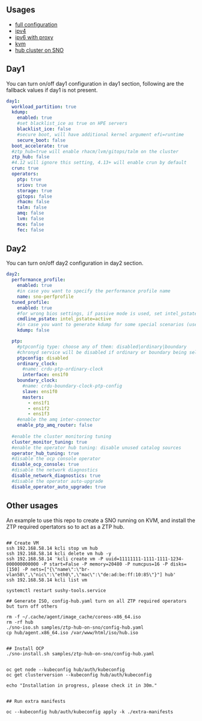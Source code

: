 ## Usages

- [full configuration](config-full.yaml)
- [ipv4](config-sno130.yaml)
- [ipv6 with proxy](config-ipv6-proxy.yaml)
- [kvm](config-testkvm.yaml)
- [hub cluster on SNO](config-hub.yaml)

## Day1

You can turn on/off day1 configuration in day1 section, following are the fallback values if day1 is not present.

```yaml
day1:
  workload_partition: true
  kdump: 
    enabled: true
    #set blacklist_ice as true on HPE servers
    blacklist_ice: false
    #secure boot, will have additional kernel argument efi=runtime
    secure_boot: false
  boot_accelerate: true
  #ztp_hub=true will enable rhacm/lvm/gitops/talm on the cluster
  ztp_hub: false
  #4.12 will ignore this setting, 4.13+ will enable crun by default
  crun: true
  operators:
    ptp: true
    sriov: true
    storage: true
    gitops: false
    rhacm: false
    talm: false
    amq: false
    lvm: false
    mce: false
    fec: false
```

## Day2

You can turn on/off day2 configuration in day2 section.

```yaml
day2:
  performance_profile:
    enabled: true
    #in case you want to specify the performance profile name
    name: sno-perfprofile
  tuned_profile: 
    enabled: true
    #for wrong bios settings, if passive mode is used, set intel_pstate=active
    cmdline_pstate: intel_pstate=active
    #in case you want to generate kdump for some special scenarios (used in lab)
    kdump: false

  ptp:
    #ptpconfig type: choose any of them: disabled|ordinary|boundary
    #chronyd service will be disabled if ordinary or boundary being selected
    ptpconfig: disabled
    ordinary_clock:
      #name: crdu-ptp-ordinary-clock
      interface: ens1f0
    boundary_clock:
      #name: crdu-boundary-clock-ptp-config
      slave: ens1f0
      masters:
        - ens1f1
        - ens1f2
        - ens1f3
    #enable the amq inter-connector
    enable_ptp_amq_router: false
    
  #enable the cluster monitoring tuning
  cluster_monitor_tuning: true
  #enable the operator hub tuning: disable unused catalog sources
  operator_hub_tuning: true
  #disable the ocp console operator
  disable_ocp_console: true
  #disable the network diagnostics
  disable_network_diagnostics: true
  #disable the operator auto-upgrade
  disable_operator_auto_upgrade: true
```

## Other usages

An example to use this repo to create a SNO running on KVM, and install the ZTP required opertators so to act as a ZTP hub. 

```shell

## Create VM
ssh 192.168.58.14 kcli stop vm hub
ssh 192.168.58.14 kcli delete vm hub -y
ssh 192.168.58.14 'kcli create vm -P uuid=11111111-1111-1111-1234-000000000000 -P start=False -P memory=20480 -P numcpus=16 -P disks=[150] -P nets=["{\"name\":\"br-vlan58\",\"nic\":\"eth0\",\"mac\":\"de:ad:be:ff:10:85\"}"] hub'
ssh 192.168.58.14 kcli list vm

systemctl restart sushy-tools.service

## Generate ISO, config-hub.yaml turn on all ZTP required operators but turn off others

rm -f ~/.cache/agent/image_cache/coreos-x86_64.iso
rm -rf hub
./sno-iso.sh samples/ztp-hub-on-sno/config-hub.yaml
cp hub/agent.x86_64.iso /var/www/html/iso/hub.iso


## Install OCP
./sno-install.sh samples/ztp-hub-on-sno/config-hub.yaml


oc get node --kubeconfig hub/auth/kubeconfig
oc get clusterversion --kubeconfig hub/auth/kubeconfig

echo "Installation in progress, please check it in 30m."


## Run extra manifests

oc --kubeconfig hub/auth/kubeconfig apply -k ./extra-manifests

```